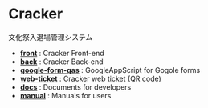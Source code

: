 # Cracker
文化祭入退場管理システム

- **[front](https://github.com/cracker-system/front)** : Cracker Front-end
- **[back](https://github.com/cracker-system/back)** : Cracker Back-end
- **[google-form-gas](https://github.com/cracker-system/google-form-gas)** : GoogleAppScript for Gogole forms
- **[web-ticket](https://github.com/cracker-system/web-ticket)** : Cracker web ticket (QR code)
- **[docs](https://github.com/cracker-system/docs)** : Documents for developers
- **[manual](https://github.com/cracker-system/manual)** : Manuals for users
